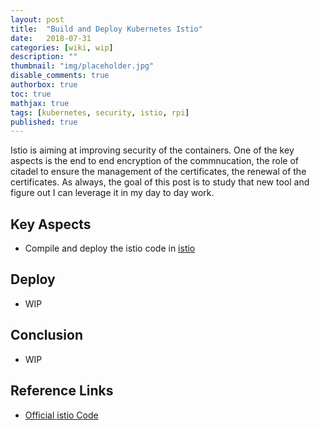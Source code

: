 ```yaml
---
layout: post
title:  "Build and Deploy Kubernetes Istio"
date:   2018-07-31
categories: [wiki, wip]
description: ""
thumbnail: "img/placeholder.jpg"
disable_comments: true
authorbox: true
toc: true
mathjax: true
tags: [kubernetes, security, istio, rpi]
published: true
---
```


Istio is aiming at improving security of the containers. One of the key aspects
is the end to end encryption of the commnucation, the role of citadel to ensure the
management of the certificates, the renewal of the certificates.
As always, the goal of this post is to study that new tool and figure out I can
leverage it in my day to day work.

<!--more-->

## Key Aspects

- Compile and deploy the istio code in [istio](https://github.com/jbrette/istio)

## Deploy

- WIP

## Conclusion

- WIP

## Reference Links

- [Official istio Code](https://github.com/istio/istio)


